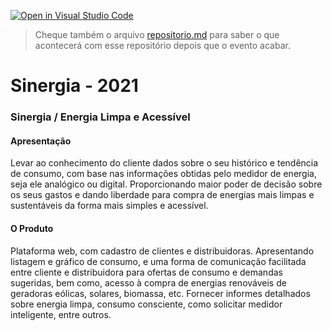 [![Open in Visual Studio Code](https://classroom.github.com/assets/open-in-vscode-f059dc9a6f8d3a56e377f745f24479a46679e63a5d9fe6f495e02850cd0d8118.svg)](https://classroom.github.com/online_ide?assignment_repo_id=6460941&assignment_repo_type=AssignmentRepo)
> Cheque também o arquivo [repositorio.md](https://github.com/hackingrio/template/blob/master/repositorio.md) para saber o que acontecerá com esse repositório depois que o evento acabar.

# Sinergia - 2021
### Sinergia / Energia Limpa e Acessível

#### Apresentação 

Levar ao conhecimento do cliente dados sobre o seu histórico e tendência de consumo, com base nas informações obtidas pelo medidor de energia, seja ele analógico ou digital. Proporcionando maior poder de decisão sobre os seus gastos e dando liberdade para compra de energias mais limpas e sustentáveis da forma mais simples e acessível.

#### O Produto

Plataforma web, com cadastro de clientes e distribuidoras. Apresentando listagem e gráfico de consumo, e uma forma de comunicação facilitada entre cliente e distribuidora para ofertas de consumo e demandas sugeridas, bem como, acesso à compra de energias renováveis de geradoras eólicas, solares, biomassa, etc. Fornecer informes detalhados sobre energia limpa, consumo consciente, como solicitar medidor inteligente, entre outros.



